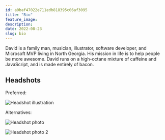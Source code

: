 ```yaml
---
id: a0baf47022e711edb818395c06af3095
title: "Bio"
feature_image: 
description:
date: 2022-08-23
slug: bio
---
```


David is a family man, musician, illustrator, software developer, and Microsoft MVP living in North Georgia. His mission in life is to help people be more awesome. David runs on a high-octane mixture of caffeine and JavaScript, and is made entirely of bacon.

## Headshots

Preferred:

![Headshot illustration](/content/images/2020/04/reverentgeek-v3-1.png)

Alternatives:

![Headshot photo](/content/images/headshots/david-neal-ps-headshot-1.jpg)

![Headshot photo 2](/content/images/headshots/david-neal-ps-headshot-2.jpg)

